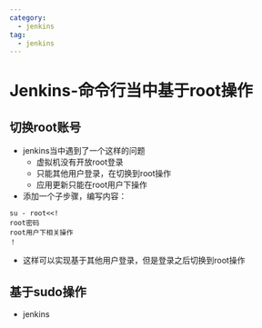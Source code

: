 ```yaml
---
category:
  - jenkins
tag:
  - jenkins
---
```


# Jenkins-命令行当中基于root操作

## 切换root账号

- jenkins当中遇到了一个这样的问题
  - 虚拟机没有开放root登录
  - 只能其他用户登录，在切换到root操作
  - 应用更新只能在root用户下操作
- 添加一个子步骤，编写内容：

```
su - root<<!
root密码
root用户下相关操作
！
```

- 这样可以实现基于其他用户登录，但是登录之后切换到root操作

## 基于sudo操作

- jenkins